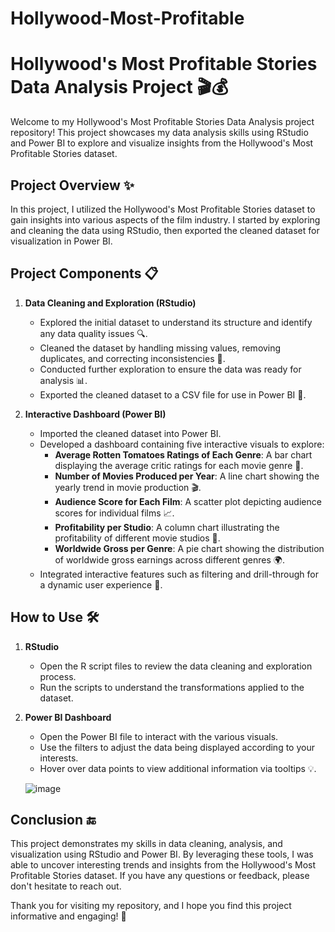 # Hollywood-Most-Profitable
# Hollywood's Most Profitable Stories Data Analysis Project 🎬💰

Welcome to my Hollywood's Most Profitable Stories Data Analysis project repository! This project showcases my data analysis skills using RStudio and Power BI to explore and visualize insights from the Hollywood's Most Profitable Stories dataset.

## Project Overview ✨
In this project, I utilized the Hollywood's Most Profitable Stories dataset to gain insights into various aspects of the film industry. I started by exploring and cleaning the data using RStudio, then exported the cleaned dataset for visualization in Power BI.

## Project Components 📋
1. **Data Cleaning and Exploration (RStudio)**
   - Explored the initial dataset to understand its structure and identify any data quality issues 🔍.
   - Cleaned the dataset by handling missing values, removing duplicates, and correcting inconsistencies 🧹.
   - Conducted further exploration to ensure the data was ready for analysis 📊.
   - Exported the cleaned dataset to a CSV file for use in Power BI 💾.

2. **Interactive Dashboard (Power BI)**
   - Imported the cleaned dataset into Power BI.
   - Developed a dashboard containing five interactive visuals to explore:
     - **Average Rotten Tomatoes Ratings of Each Genre**: A bar chart displaying the average critic ratings for each movie genre 🍅.
     - **Number of Movies Produced per Year**: A line chart showing the yearly trend in movie production 🎬.
     - **Audience Score for Each Film**: A scatter plot depicting audience scores for individual films 📈.
     - **Profitability per Studio**: A column chart illustrating the profitability of different movie studios 🏢.
     - **Worldwide Gross per Genre**: A pie chart showing the distribution of worldwide gross earnings across different genres 🌍.
   - Integrated interactive features such as filtering and drill-through for a dynamic user experience 🎯.

## How to Use 🛠️
1. **RStudio**
   - Open the R script files to review the data cleaning and exploration process.
   - Run the scripts to understand the transformations applied to the dataset.

2. **Power BI Dashboard**
   - Open the Power BI file to interact with the various visuals.
   - Use the filters to adjust the data being displayed according to your interests.
   - Hover over data points to view additional information via tooltips 💡.

   ![image](https://github.com/OlaBanjoko/Hollywood-Most-Profitable/assets/168830034/75815d5d-c4d9-41db-813a-19c7bfa37e0b)


## Conclusion 🔚
This project demonstrates my skills in data cleaning, analysis, and visualization using RStudio and Power BI. By leveraging these tools, I was able to uncover interesting trends and insights from the Hollywood's Most Profitable Stories dataset. If you have any questions or feedback, please don't hesitate to reach out.

Thank you for visiting my repository, and I hope you find this project informative and engaging! 🙌
